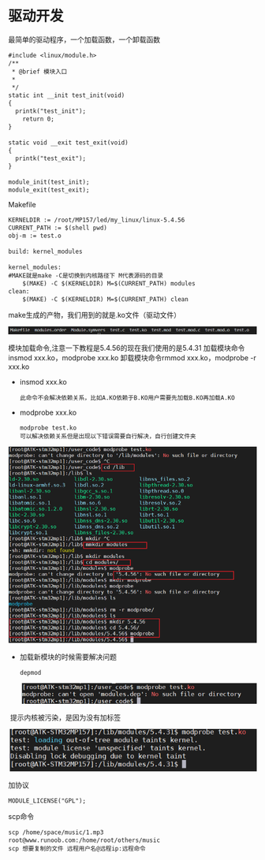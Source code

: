# 驱动开发

最简单的驱动程序，一个加载函数，一个卸载函数

```
#include <linux/module.h>
/**
 * @brief 模块入口
 * 
 */
static int __init test_init(void)
{
  printk("test_init");
	return 0;
}

static void __exit test_exit(void)
{
  printk("test_exit");
}

module_init(test_init);
module_exit(test_exit);

```

Makefile

```
KERNELDIR := /root/MP157/led/my_linux/linux-5.4.56
CURRENT_PATH := $(shell pwd)
obj-m := test.o

build: kernel_modules

kernel_modules:
#MAKE就是make -C是切换到内核路径下 M代表源码的目录
	$(MAKE) -C $(KERNELDIR) M=$(CURRENT_PATH) modules
clean:
	$(MAKE) -C $(KERNELDIR) M=$(CURRENT_PATH) clean
```

make生成的产物，我们用到的就是.ko文件（驱动文件）

![image-20220430092542686](images/14.驱动开发.assets/image-20220430092542686.png)

模块加载命令,注意一下教程是5.4.56的现在我们使用的是5.4.31
加载模块命令insmod xxx.ko，modprobe xxx.ko
卸载模块命令rmmod xxx.ko，modprobe -r xxx.ko

- insmod xxx.ko

  ```
  此命令不会解决依赖关系，比如A.KO依赖于B.KO用户需要先加载B.KO再加载A.KO
  ```

- modprobe xxx.ko

  ```
  modprobe test.ko
  可以解决依赖关系但是出现以下错误需要自行解决，自行创建文件夹
  ```

![image-20220430093730900](images/14.驱动开发.assets/image-20220430093730900.png)

- 加载新模块的时候需要解决问题

  ```
  depmod
  ```

  ![image-20220430093938352](images/14.驱动开发.assets/image-20220430093938352.png)

​	提示内核被污染，是因为没有加标签

![image-20220502155946199](images/14.驱动开发.assets/image-20220502155946199.png)

加协议

```
MODULE_LICENSE("GPL");
```

scp命令

```
scp /home/space/music/1.mp3 root@www.runoob.com:/home/root/others/music 
scp 想要复制的文件 远程用户名@远程ip:远程命令 
```

